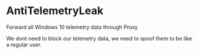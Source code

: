 # AntiTelemetryLeak
Forward all Windows 10 telemetry data through Proxy

We dont need to block our telemetry data, we need to spoof them to be like a regular user.
